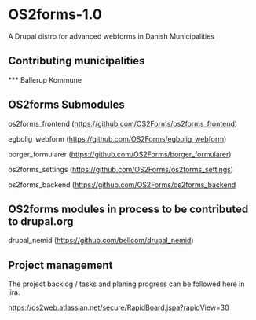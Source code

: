 # OS2forms-1.0
A Drupal distro for advanced webforms in Danish Municipalities

## Contributing municipalities
*** Ballerup Kommune

## OS2forms Submodules

os2forms_frontend (https://github.com/OS2Forms/os2forms_frontend)

egbolig_webform (https://github.com/OS2Forms/egbolig_webform)

borger_formularer (https://github.com/OS2Forms/borger_formularer)

os2forms_settings (https://github.com/OS2Forms/os2forms_settings)

os2forms_backend (https://github.com/OS2Forms/os2forms_backend


## OS2forms modules in process to be contributed to drupal.org

drupal_nemid (https://github.com/bellcom/drupal_nemid)


## Project management

The project backlog / tasks and planing progress can be followed here in jira. 

https://os2web.atlassian.net/secure/RapidBoard.jspa?rapidView=30
